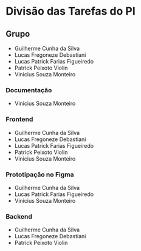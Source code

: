 # Divisão das Tarefas do PI

## Grupo
- Guilherme Cunha da Silva
- Lucas Fregoneze Debastiani
- Lucas Patrick Farias Figueiredo
- Patrick Peixoto Violin
- Vinicius Souza Monteiro

### Documentação
- Vinicius Souza Monteiro

### Frontend
- Guilherme Cunha da Silva
- Lucas Fregoneze Debastiani
- Lucas Patrick Farias Figueiredo
- Patrick Peixoto Violin
- Vinicius Souza Monteiro

### Prototipação no Figma
- Guilherme Cunha da Silva
- Lucas Patrick Farias Figueiredo
- Vinicius Souza Monteiro

### Backend
- Guilherme Cunha da Silva
- Lucas Fregoneze Debastiani
- Patrick Peixoto Violin
